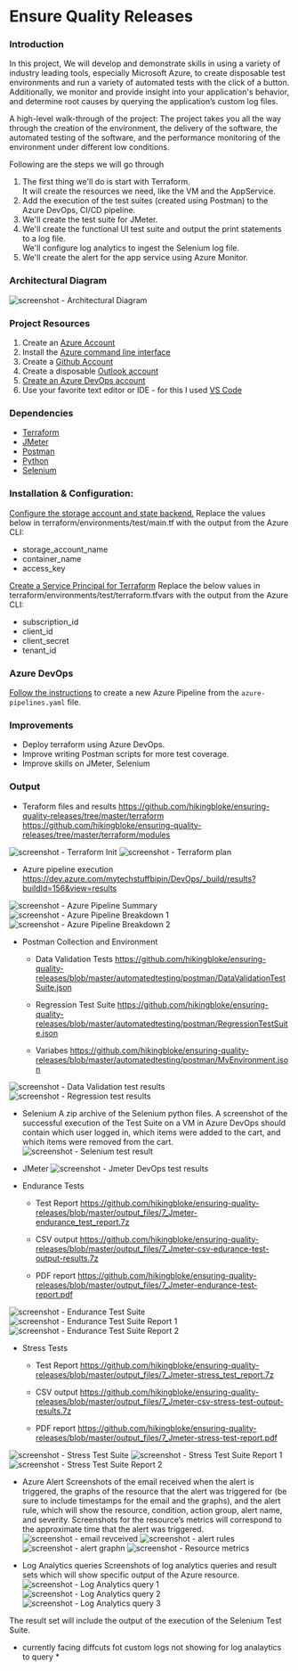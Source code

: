 # Ensure Quality Releases

### Introduction
In this project, We will develop and demonstrate skills in using a variety of industry leading tools, especially Microsoft Azure, to create disposable test environments and run a variety of automated tests with the click of a button. Additionally, we monitor and provide insight into your application's behavior, and determine root causes by querying the application’s custom log files.

A high-level walk-through of the project:
The project takes you all the way through the creation of the environment,
the delivery of the software, the automated testing of the software,
and the performance monitoring of the environment under different low conditions.

Following are the steps we will go through
1. The first thing we'll do is start with Terraform.  
   It will create the resources we need, like the VM and the AppService.  
2. Add the execution of the test suites (created using Postman) to the Azure DevOps, CI/CD pipeline.  
3. We'll create the test suite for JMeter.  
4. We'll create the functional UI test suite and output the print statements to a log file.  
   We'll configure log analytics to ingest the Selenium log file.  
5. We'll create the alert for the app service using Azure Monitor.  

### Architectural Diagram
![screenshot - Architectural Diagram](./output_files/1.architecture-diagram.png?raw=true)

### Project Resources
1. Create an [Azure Account](https://portal.azure.com) 
2. Install the [Azure command line interface](https://docs.microsoft.com/en-us/cli/azure/install-azure-cli?view=azure-cli-latest)
3. Create a [Github Account](https://www.github.com)
4. Create a disposable [Outlook account](https://outlook.com/)
5. [Create an Azure DevOps account](https://azure.microsoft.com/en-us/pricing/details/devops/azure-devops-services/)
6. Use your favorite text editor or IDE - for this I used [VS Code](https://code.visualstudio.com/Download)

### Dependencies
- [Terraform](https://www.terraform.io/downloads.html)
- [JMeter](https://jmeter.apache.org/download_jmeter.cgi)
- [Postman](https://www.postman.com/downloads/)
- [Python](https://www.postman.com/downloads/)
- [Selenium](https://sites.google.com/a/chromium.org/chromedriver/getting-started)

### Installation & Configuration:
[Configure the storage account and state backend.](https://docs.microsoft.com/en-us/azure/terraform/terraform-backend) Replace the values below in terraform/environments/test/main.tf with the output from the Azure CLI:
- storage_account_name
- container_name
- access_key

[Create a Service Principal for Terraform](https://www.terraform.io/docs/providers/azurerm/guides/service_principal_client_secret.html) Replace the below values in terraform/environments/test/terraform.tfvars with the output from the Azure CLI:
- subscription_id
- client_id
- client_secret
- tenant_id

### Azure DevOps
[Follow the instructions](https://docs.microsoft.com/en-us/azure/devops/pipelines/create-first-pipeline?view=azure-devops&tabs=java%2Cyaml%2Cbrowser%2Ctfs-2018-2) to create a new Azure Pipeline from the `azure-pipelines.yaml` file.

### Improvements
- Deploy terraform using Azure DevOps.
- Improve writing Postman scripts for more test coverage.
- Improve skills on JMeter, Selenium

### Output
- Teraform files and results
https://github.com/hikingbloke/ensuring-quality-releases/tree/master/terraform
https://github.com/hikingbloke/ensuring-quality-releases/tree/master/terraform/modules

![screenshot - Terraform Init](./output_files/2_terraform_init.png?raw=true)
![screenshot - Terraform plan](./output_files/3_terraform_plan.png?raw=true)

- Azure pipeline execution
https://dev.azure.com/mytechstuffbipin/DevOps/_build/results?buildId=156&view=results

![screenshot - Azure Pipeline Summary](./output_files/4_azure_pipeline-execution_1.png?raw=true)
![screenshot - Azure Pipeline Breakdown 1](./output_files/4_azure_pipeline-execution_2.png?raw=true)
![screenshot - Azure Pipeline Breakdown 2](./output_files/4_azure_pipeline-execution_3.png?raw=true)

- Postman Collection and Environment
    - Data Validation Tests
        https://github.com/hikingbloke/ensuring-quality-releases/blob/master/automatedtesting/postman/DataValidationTestSuite.json

    - Regression Test Suite
        https://github.com/hikingbloke/ensuring-quality-releases/blob/master/automatedtesting/postman/RegressionTestSuite.json

    - Variabes
        https://github.com/hikingbloke/ensuring-quality-releases/blob/master/automatedtesting/postman/MyEnvironment.json

![screenshot - Data Validation test results](./output_files/5_postman-data-validation-test-results.png?raw=true)
![screenshot - Regression test results](./output_files/5_postman-regression-test-results.png?raw=true)

- Selenium
A zip archive of the Selenium python files. A screenshot of the successful execution of the Test Suite on a VM in Azure DevOps should contain which user logged in, which items were added to the cart, and which items were removed from the cart.
![screenshot - Selenium test result](./output_files/6-selenium-test-results.png?raw=true)

- JMeter
![screenshot - Jmeter DevOps test results](./output_files/7_Jmeter-devops-test-results.png?raw=true)

- Endurance Tests
    - Test Report
        https://github.com/hikingbloke/ensuring-quality-releases/blob/master/output_files/7_Jmeter-endurance_test_report.7z

    - CSV output
        https://github.com/hikingbloke/ensuring-quality-releases/blob/master/output_files/7_Jmeter-csv-edurance-test-output-results.7z

    - PDF report
        https://github.com/hikingbloke/ensuring-quality-releases/blob/master/output_files/7_Jmeter-endurance-test-report.pdf

![screenshot - Endurance Test Suite](./output_files/7_Jmeter-endurance-test-suite.png?raw=true)
![screenshot - Endurance Test Suite Report 1](./output_files/7_Jmeter-endurance-test-report_1.png?raw=true)
![screenshot - Endurance Test Suite Report 2](./output_files/7_Jmeter-endurance-test-report_2.png?raw=true)

- Stress Tests
    - Test Report
        https://github.com/hikingbloke/ensuring-quality-releases/blob/master/output_files/7_Jmeter-stress_test_report.7z

    - CSV output
        https://github.com/hikingbloke/ensuring-quality-releases/blob/master/output_files/7_Jmeter-csv-stress-test-output-results.7z

    - PDF report
        https://github.com/hikingbloke/ensuring-quality-releases/blob/master/output_files/7_Jmeter-stress-test-report.pdf

![screenshot - Stress Test Suite](./output_files/7_Jmeter-stress-test-suite.png?raw=true)
![screenshot - Stress Test Suite Report 1](./output_files/7_Jmeter-stress-test-report_1.png?raw=true)
![screenshot - Stress Test Suite Report 2](./output_files/7_Jmeter-stress-test-report_2.png?raw=true)


- Azure Alert
Screenshots of the email received when the alert is triggered, the graphs of the resource that the alert was triggered for (be sure to include timestamps for the email and the graphs), and the alert rule, which will show the resource, condition, action group, alert name, and severity. Screenshots for the resource’s metrics will correspond to the approximate time that the alert was triggered.
![screenshot - email revceived](./output_files/8_azure-email-alert.png?raw=true)
![screenshot - alert rules](./output_files/8_azure-alert-rules.png?raw=true)
![screenshot - alert graphn](./output_files/8_azure-alert-graph.png?raw=true)
![screenshot - Resource metrics](./output_files/8_web-app-metrics.png?raw=true)

- Log Analytics queries
Screenshots of log analytics queries and result sets which will show specific output of the Azure resource. 
![screenshot - Log Analytics query 1](./output_files/9_log-analytics-query_1.png?raw=true)
![screenshot - Log Analytics query 2](./output_files/9_log-analytics-query_2.png?raw=true)
![screenshot - Log Analytics query 3](./output_files/9_log-analytics-query-webapplogs.png?raw=true)

The result set will include the output of the execution of the Selenium Test Suite.
* currently facing diffcuts fot custom logs not showing for log analaytics to query *
